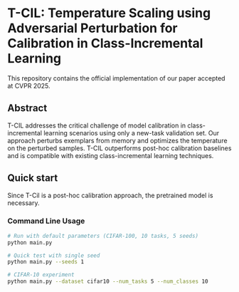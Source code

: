 # T-CIL: Temperature Scaling using Adversarial Perturbation for Calibration in Class-Incremental Learning
This repository contains the official implementation of our paper accepted at CVPR 2025.

## Abstract
T-CIL addresses the critical challenge of model calibration in class-incremental learning scenarios using only a new-task validation set. Our approach perturbs exemplars from memory and optimizes the temperature on the perturbed samples. T-CIL outperforms post-hoc calibration baselines and is compatible with existing class-incremental learning techniques.

## Quick start
Since T-Cil is a post-hoc calibration approach, the pretrained model is necessary.
### Command Line Usage
```bash
# Run with default parameters (CIFAR-100, 10 tasks, 5 seeds)
python main.py

# Quick test with single seed
python main.py --seeds 1

# CIFAR-10 experiment
python main.py --dataset cifar10 --num_tasks 5 --num_classes 10
```
